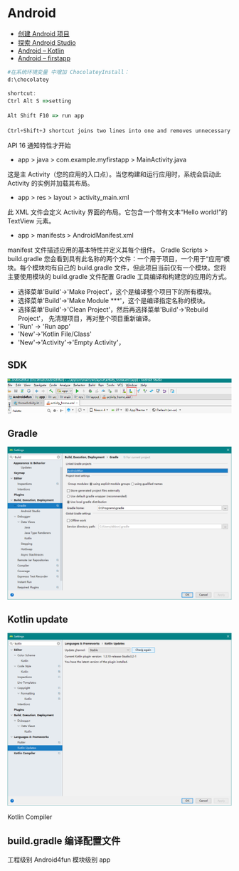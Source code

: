 # Android

- [创建 Android 项目](https://developer.android.com/training/basics/firstapp/creating-project)
- [探索 Android Studio](https://developer.android.com/training/basics/firstapp/creating-project)
- [Android – Kotlin](https://codelabs.developers.google.com/codelabs/mdc-101-kotlin/)
- [Android – firstapp](https://developer.android.com/training/basics/firstapp/)

```bash
#在系统环境变量 中增加 ChocolateyInstall：
d:\chocolatey
```

```js
shortcut:
Ctrl Alt S =>setting

Alt Shift F10 => run app

Ctrl+Shift+J shortcut joins two lines into one and removes unnecessary space to match your code style.

```

API 16 通知特性才开始

- app > java > com.example.myfirstapp > MainActivity.java

这是主 Activity（您的应用的入口点）。当您构建和运行应用时，系统会启动此 Activity 的实例并加载其布局。

- app > res > layout > activity_main.xml

此 XML 文件会定义 Activity 界面的布局。它包含一个带有文本“Hello world!”的 TextView 元素。

- app > manifests > AndroidManifest.xml

manifest 文件描述应用的基本特性并定义其每个组件。
Gradle Scripts > build.gradle
您会看到具有此名称的两个文件：一个用于项目，一个用于“应用”模块。每个模块均有自己的 build.gradle 文件，但此项目当前仅有一个模块。您将主要使用模块的 build.gradle 文件配置 Gradle 工具编译和构建您的应用的方式。

- 选择菜单'Build'→'Make Project'，这个是编译整个项目下的所有模块。
- 选择菜单'Build'→'Make Module ***'，这个是编译指定名称的模块。
- 选择菜单'Build'→'Clean Project'，然后再选择菜单'Build'→'Rebuild Project'， 先清理项目，再对整个项目重新编译。
- 'Run' → 'Run app'
- 'New'→'Kotlin File/Class'
- 'New'→'Activity'→'Empty Activity'，

## SDK

![sdk_update](./images/Android/sdk_update.png)

## Gradle

![gradle_setting](./images/Android/gradle_setting.png)

## Kotlin update

![kotlin_update](./images/Android/kotlin_update.png)

Kotlin Compiler

## build.gradle 编译配置文件

工程级别 Android4fun
模块级别 app
